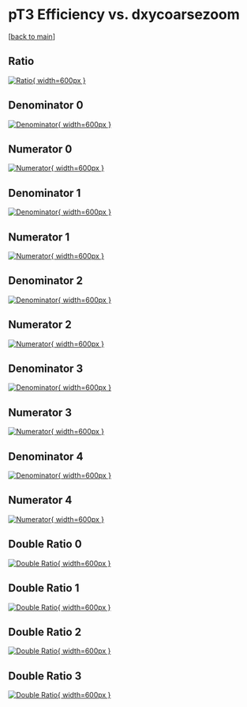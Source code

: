 # pT3 Efficiency vs. dxycoarsezoom

[[back to main](./)]



## Ratio

[![Ratio](../mtv/var/pT3_xtr_13_0_eff_dxycoarsezoom.png){ width=600px }](../mtv/var/pT3_xtr_13_0_eff_dxycoarsezoom.pdf)

## Denominator 0

[![Denominator](../mtv/den/pT3_xtr_13_0_eff_dxycoarsezoom_den0.png){ width=600px }](../mtv/den/pT3_xtr_13_0_eff_dxycoarsezoom_den0.pdf)

## Numerator 0

[![Numerator](../mtv/num/pT3_xtr_13_0_eff_dxycoarsezoom_num0.png){ width=600px }](../mtv/num/pT3_xtr_13_0_eff_dxycoarsezoom_num0.pdf)

## Denominator 1

[![Denominator](../mtv/den/pT3_xtr_13_0_eff_dxycoarsezoom_den1.png){ width=600px }](../mtv/den/pT3_xtr_13_0_eff_dxycoarsezoom_den1.pdf)

## Numerator 1

[![Numerator](../mtv/num/pT3_xtr_13_0_eff_dxycoarsezoom_num1.png){ width=600px }](../mtv/num/pT3_xtr_13_0_eff_dxycoarsezoom_num1.pdf)

## Denominator 2

[![Denominator](../mtv/den/pT3_xtr_13_0_eff_dxycoarsezoom_den2.png){ width=600px }](../mtv/den/pT3_xtr_13_0_eff_dxycoarsezoom_den2.pdf)

## Numerator 2

[![Numerator](../mtv/num/pT3_xtr_13_0_eff_dxycoarsezoom_num2.png){ width=600px }](../mtv/num/pT3_xtr_13_0_eff_dxycoarsezoom_num2.pdf)

## Denominator 3

[![Denominator](../mtv/den/pT3_xtr_13_0_eff_dxycoarsezoom_den3.png){ width=600px }](../mtv/den/pT3_xtr_13_0_eff_dxycoarsezoom_den3.pdf)

## Numerator 3

[![Numerator](../mtv/num/pT3_xtr_13_0_eff_dxycoarsezoom_num3.png){ width=600px }](../mtv/num/pT3_xtr_13_0_eff_dxycoarsezoom_num3.pdf)

## Denominator 4

[![Denominator](../mtv/den/pT3_xtr_13_0_eff_dxycoarsezoom_den4.png){ width=600px }](../mtv/den/pT3_xtr_13_0_eff_dxycoarsezoom_den4.pdf)

## Numerator 4

[![Numerator](../mtv/num/pT3_xtr_13_0_eff_dxycoarsezoom_num4.png){ width=600px }](../mtv/num/pT3_xtr_13_0_eff_dxycoarsezoom_num4.pdf)

## Double Ratio 0

[![Double Ratio](../mtv/ratio/pT3_xtr_13_0_eff_dxycoarsezoom_ratio0.png){ width=600px }](../mtv/ratio/pT3_xtr_13_0_eff_dxycoarsezoom_ratio0.pdf)

## Double Ratio 1

[![Double Ratio](../mtv/ratio/pT3_xtr_13_0_eff_dxycoarsezoom_ratio1.png){ width=600px }](../mtv/ratio/pT3_xtr_13_0_eff_dxycoarsezoom_ratio1.pdf)

## Double Ratio 2

[![Double Ratio](../mtv/ratio/pT3_xtr_13_0_eff_dxycoarsezoom_ratio2.png){ width=600px }](../mtv/ratio/pT3_xtr_13_0_eff_dxycoarsezoom_ratio2.pdf)

## Double Ratio 3

[![Double Ratio](../mtv/ratio/pT3_xtr_13_0_eff_dxycoarsezoom_ratio3.png){ width=600px }](../mtv/ratio/pT3_xtr_13_0_eff_dxycoarsezoom_ratio3.pdf)

